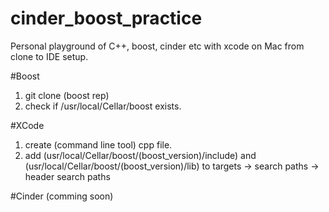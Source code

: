 cinder_boost_practice
=====================

Personal playground of C++, boost, cinder etc
with xcode on Mac from clone to IDE setup.

#Boost
1. git clone (boost rep)
2. check if /usr/local/Cellar/boost exists.

#XCode
1. create (command line tool) cpp file.
2. add (usr/local/Cellar/boost/(boost_version)/include) and (usr/local/Cellar/boost/(boost_version)/lib) to targets -> search paths -> header search paths

#Cinder
(comming soon)